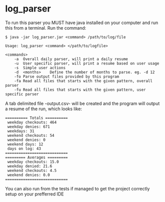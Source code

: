 # log_parser
To run this parser you MUST have java installed on your computer and run this from a terminal.
Run the command:
```
$ java -jar log_parser.jar <command> /path/to/log/file
```
```
Usage: log_parser <command> </path/to/logfile>

<commands>
	-a	Overall daily parser, will print a daily resume
	-u	User specific parser, will print a resume based on user usage
	-s	Simple user actions
	-d	<months>	Define the number of months to parse. eg. -d 12
	-fo	Parse output files provided by this program
	-fa	Read all files that starts with the given pattern, overall parser
	-fu	Read all files that starts with the given pattern, user specific parser
```
A tab delimited file -output.csv- will be created and the program will output a resume of the run, which looks like:
```
========== Totals ==========
 weekday checkouts: 464
 weekday denies: 671
 weekdays: 31
 weekend checkouts: 54
 weekend denies: 0
 weekend days: 12
 days on log: 43
============================
========= Averages =========
 weekday checkouts: 15.0
 weekday denied: 21.6
 weekend checkouts: 4.5
 weekend denies: 0.0
============================
```
You can also run from the tests if managed to get the project correctly setup on your prefferred IDE